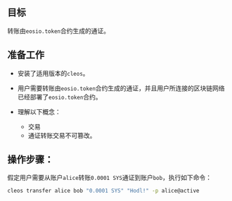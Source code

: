 ## 目标

转账由`eosio.token`合约生成的通证。


## 准备工作

* 安装了适用版本的`cleos`。

* 用户需要转账由`eosio.token`合约生成的通证，并且用户所连接的区块链网络已经部署了`eosio.token`合约。

* 理解以下概念：
  * 交易
  * 通证转账交易不可篡改。


## 操作步骤：

假定用户需要从账户`alice`转账`0.0001 SYS`通证到账户`bob`，执行如下命令：

```sh
cleos transfer alice bob "0.0001 SYS" "Hodl!" -p alice@active
```
